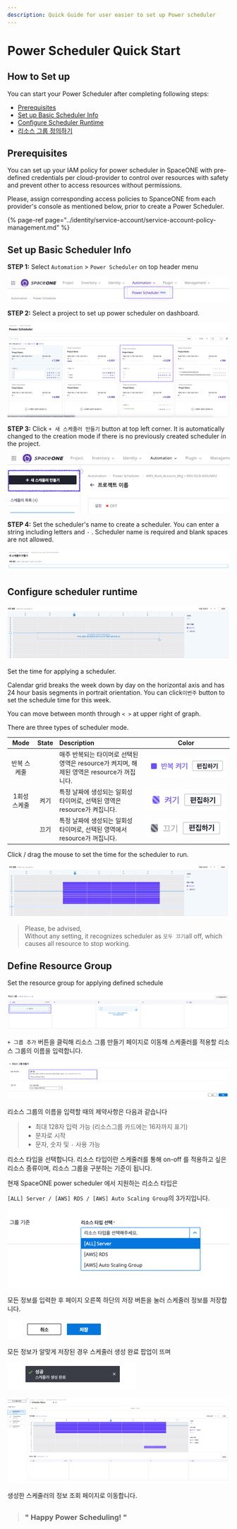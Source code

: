```yaml
---
description: Quick Guide for user easier to set up Power scheduler
---
```


# Power Scheduler Quick Start

## How to Set up

You can start your Power Scheduler after completing following steps: 

* [Prerequisites](power-scheduler-quick-start.md#prerequisites)
* [Set up Basic Scheduler Info](power-scheduler-quick-start.md#set-up-basic-scheduler-info)
* [Configure Scheduler Runtime](power-scheduler-quick-start.md#configure-scheduler-runtime)
* [리소스 그룹 정의하기](power-scheduler-quick-start.md#undefined-2)

## Prerequisites

You can set up your IAM policy for power scheduler in SpaceONE with pre-defined credentials per cloud-provider to control over resources with safety and prevent other to access resources without permissions.

Please, assign corresponding access policies to SpanceONE from each provider's console as mentioned below, prior to create a Power Scheduler.

{% page-ref page="../identity/service-account/service-account-policy-management.md" %}

## Set up Basic Scheduler Info

**STEP 1:** Select `Automation` &gt; `Power Scheduler` on top header menu 

![Select Power Scheduler on menu](../.gitbook/assets/image%20%283%29.png)



**STEP 2:** Select a project to set up power scheduler on dashboard. 

![Select a Project on Dashboard](../.gitbook/assets/image%20%2871%29.png)





**STEP 3:**  Click `+ 새 스케줄러 만들기` button at top left corner. It is automatically changed to the creation mode if there is no previously created scheduler in the project.

![&#xC0C8; &#xC2A4;&#xCF00;&#xC904;&#xB7EC; &#xB9CC;&#xB4E4;&#xAE30;](../.gitbook/assets/image%20%2822%29.png)





**STEP 4:**  Set the scheduler's name to create a scheduler. You can enter a string including letters and  `-` . Scheduler name is required and blank spaces are not allowed.

![](../.gitbook/assets/image%20%2842%29.png)

### 



## Configure scheduler runtime

![set a time schedule to apply](../.gitbook/assets/image%20%2841%29.png)

Set the time for applying a scheduler.   
  
Calendar grid breaks the week down by day on the horizontal axis and has 24 hour basis segments in portrait orientation.  You can click`이번주` button to set the schedule time for this week.  

You can move between month through  `< >` at upper right of graph. 



There are three types of scheduler mode.

|  Mode | State | Description | Color |
| :---: | :---: | :--- | :---: |
| 반복  스케줄 |  | 매주 반복되는 타이머로 선택된 영역은 resource가 켜지며, 해제된 영역은 resource가 꺼집니다.  | ![](../.gitbook/assets/image%20%288%29.png) |
| 1회성  스케줄 | 켜기 | 특정 날짜에 생성되는 일회성 타이머로, 선택된 영역은 resource가 켜집니다. | ![](../.gitbook/assets/image%20%2816%29.png) |
|  | 끄기 | 특정 날짜에 생성되는 일회성 타이머로, 선택된 영역에서 resource가 꺼집니다.  | ![](../.gitbook/assets/image%20%2855%29.png) |



Click / drag the mouse to set the time for the scheduler to run.

![Scheduler calendar mouse Click / drag](../.gitbook/assets/image%20%2819%29.png)

> Please, be advised,    
> Without any setting, it recognizes scheduler as `모두 끄기`all off, which causes all resource to stop working.

## Define Resource Group

Set the resource group for applying defined schedule  

![](../.gitbook/assets/image%20%2840%29.png)

`+ 그룹 추가` 버튼을 클릭해 리소스 그룹 만들기 페이지로 이동해 스케줄러를 적용할 리소스 그룹의 이름을 입력합니다.

![](../.gitbook/assets/image%20%2834%29.png)

리소스 그룹의 이름을 입력할 때의 제약사항은 다음과 같습니다

> * 최대 128자 입력 가능 \(리소스그룹 카드에는 16자까지 표기\)
> * 문자로 시작
> * 문자, 숫자 및 `-`  사용 가능



리소스 타입을 선택합니다. 리소스 타입이란 스케줄러를 통해 on-off 를 적용하고 싶은 리소스 종류이며, 리소스 그룹을 구분하는 기준이 됩니다. 

현재 SpaceONE power scheduler 에서 지원하는 리소스 타입은 

`[ALL] Server / [AWS] RDS / [AWS] Auto Scaling Group`의 3가지입니다. 

![](../.gitbook/assets/image%20%2846%29.png)



모든 정보를 입력한 후 페이지 오른쪽 하단의 저장 버튼을 눌러 스케줄러 정보를 저장합니다. 

![&#xC800;&#xC7A5; &#xBC84;&#xD2BC;](../.gitbook/assets/image%20%284%29.png)

모든 정보가 알맞게 저장된 경우 스케줄러 생성 완료 팝업이 뜨며 

![&#xC2A4;&#xCF00;&#xC904;&#xB7EC; &#xC0DD;&#xC131; &#xC644;&#xB8CC; &#xD31D;&#xC5C5;](../.gitbook/assets/image%20%2811%29.png)

![&#xC0DD;&#xC131;&#xD55C; &#xC2A4;&#xCF00;&#xC904;&#xB7EC; &#xC815;&#xBCF4; &#xD655;&#xC778;](../.gitbook/assets/image%20%2824%29.png)

생성한 스케줄러의 정보 조회 페이지로 이동합니다.

## 

> ### " Happy Power Scheduling! "



